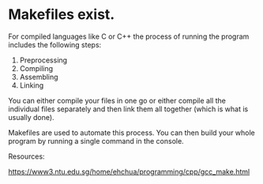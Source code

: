 # Makefiles exist.

For compiled languages like C or C++ the process of running the program includes 
the following steps:
	
1. Preprocessing
2. Compiling
3. Assembling
4. Linking

You can either compile your files in one go or either compile all the individual files 
separately and then link them all together (which is what is usually done). 

Makefiles are used to automate this process. You can then build your whole program 
by running a single command in the console.

Resources:

https://www3.ntu.edu.sg/home/ehchua/programming/cpp/gcc_make.html